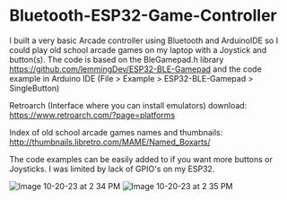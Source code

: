 # Bluetooth-ESP32-Game-Controller
I built a very basic Arcade controller using Bluetooth and ArduinoIDE so I could play old school arcade games on my laptop with a Joystick and button(s).
The code is based on the BleGamepad.h library https://github.com/lemmingDev/ESP32-BLE-Gamepad and the code example in Arduino IDE (File > Example > ESP32-BLE-Gamepad > SingleButton)

Retroarch (Interface where you can install emulators) download:
https://www.retroarch.com/?page=platforms

Index of old school arcade games names and thumbnails:
http://thumbnails.libretro.com/MAME/Named_Boxarts/

The code examples can be easily added to if you want more buttons or Joysticks. 
I was limited by lack of GPIO's on my ESP32.

![Image 10-20-23 at 2 34 PM](https://github.com/bdash9/Bluetooth-ESP32-Game-Controller/assets/5065324/6ac2789b-e59d-41b4-baf4-18157c92eaaa)
![Image 10-20-23 at 2 35 PM](https://github.com/bdash9/Bluetooth-ESP32-Game-Controller/assets/5065324/bf2bd077-344d-41de-859e-2b7baf44bd3a)
